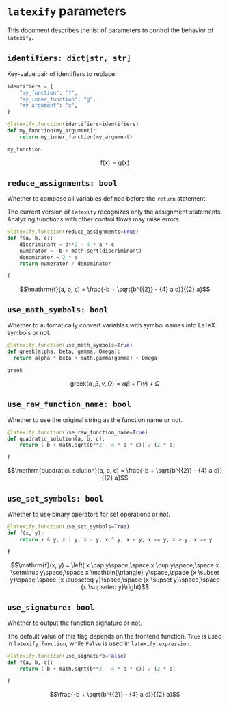# `latexify` parameters

This document describes the list of parameters to control the behavior of `latexify`.


## `identifiers: dict[str, str]`

Key-value pair of identifiers to replace.

```python
identifiers = {
    "my_function": "f",
    "my_inner_function": "g",
    "my_argument": "x",
}

@latexify.function(identifiers=identifiers)
def my_function(my_argument):
    return my_inner_function(my_argument)

my_function
```

$$\mathrm{f}(x) = \mathrm{g}\left(x\right)$$


## `reduce_assignments: bool`

Whether to compose all variables defined before the `return` statement.

The current version of `latexify` recognizes only the assignment statements.
Analyzing functions with other control flows may raise errors.

```python
@latexify.function(reduce_assignments=True)
def f(a, b, c):
    discriminant = b**2 - 4 * a * c
    numerator = -b + math.sqrt(discriminant)
    denominator = 2 * a
    return numerator / denominator

f
```

$$\mathrm{f}(a, b, c) = \frac{-b + \sqrt{b^{{2}} - {4} a c}}{{2} a}$$


## `use_math_symbols: bool`

Whether to automatically convert variables with symbol names into LaTeX symbols or not.

```python
@latexify.function(use_math_symbols=True)
def greek(alpha, beta, gamma, Omega):
  return alpha * beta + math.gamma(gamma) + Omega

greek
```

$$\mathrm{greek}({\alpha}, {\beta}, {\gamma}, {\Omega}) = {\alpha} {\beta} + \Gamma\left({{\gamma}}\right) + {\Omega}$$


## `use_raw_function_name: bool`

Whether to use the original string as the function name or not.

```python
@latexify.function(use_raw_function_name=True)
def quadratic_solution(a, b, c):
    return (-b + math.sqrt(b**2 - 4 * a * c)) / (2 * a)

f
```

$$\mathrm{quadratic\_solution}(a, b, c) = \frac{-b + \sqrt{b^{{2}} - {4} a c}}{{2} a}$$

## `use_set_symbols: bool`

Whether to use binary operators for set operations or not.

```python
@latexify.function(use_set_symbols=True)
def f(x, y):
    return x & y, x | y, x - y, x ^ y, x < y, x <= y, x > y, x >= y

f
```

$$\mathrm{f}(x, y) = \left( x \cap y\space,\space x \cup y\space,\space x \setminus y\space,\space x \mathbin{\triangle} y\space,\space {x \subset y}\space,\space {x \subseteq y}\space,\space {x \supset y}\space,\space {x \supseteq y}\right)$$


## `use_signature: bool`

Whether to output the function signature or not.

The default value of this flag depends on the frontend function.
`True` is used in `latexify.function`, while `False` is used in `latexify.expression`.

```python
@latexify.function(use_signature=False)
def f(a, b, c):
    return (-b + math.sqrt(b**2 - 4 * a * c)) / (2 * a)

f
```

$$\frac{-b + \sqrt{b^{{2}} - {4} a c}}{{2} a}$$

